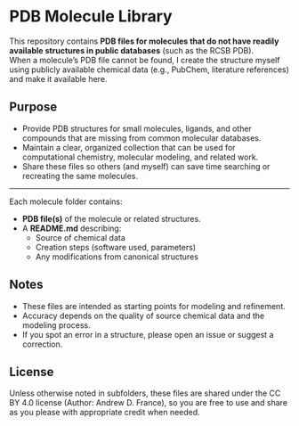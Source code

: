 # PDB Molecule Library

This repository contains **PDB files for molecules that do not have readily available structures in public databases** (such as the RCSB PDB).  
When a molecule’s PDB file cannot be found, I create the structure myself using publicly available chemical data (e.g., PubChem, literature references) and make it available here.

## Purpose
- Provide PDB structures for small molecules, ligands, and other compounds that are missing from common molecular databases.
- Maintain a clear, organized collection that can be used for computational chemistry, molecular modeling, and related work.
- Share these files so others (and myself) can save time searching or recreating the same molecules.

---

Each molecule folder contains:
- **PDB file(s)** of the molecule or related structures.
- A **README.md** describing:
  - Source of chemical data
  - Creation steps (software used, parameters)
  - Any modifications from canonical structures

## Notes
- These files are intended as starting points for modeling and refinement.  
- Accuracy depends on the quality of source chemical data and the modeling process.
- If you spot an error in a structure, please open an issue or suggest a correction.

## License
Unless otherwise noted in subfolders, these files are shared under the CC BY 4.0 license (Author: Andrew D. France), so you are free to use and share as you please with appropriate credit when needed.

